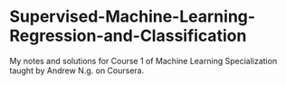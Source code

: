 # Supervised-Machine-Learning-Regression-and-Classification
My notes and solutions for Course 1 of Machine Learning Specialization taught by Andrew N.g. on Coursera.
